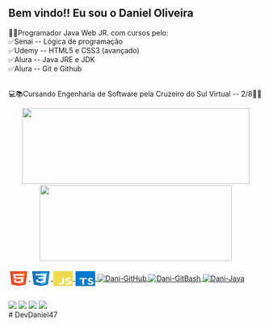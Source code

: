 ## Bem vindo!! Eu sou o Daniel Oliveira<br>
👨‍💻Programador Java Web JR. com cursos pelo:<br>
✅Senai -- Lógica de programação<br>
✅Udemy -- HTML5 e CSS3 (avançado)<br>
✅Alura -- Java JRE e JDK<br>
✅Alura -- Git e Github<br><br>


💻📚Cursando Engenharia de Software pela Cruzeiro do Sul Virtual -- 2/8👨‍🎓<br>

<div align="center" display="block">
  <a href="https://github.com/DevDaniel47">
  <img height="150px" width="450px" src="https://github-readme-stats.vercel.app/api?username=DevDaniel47&show_icons=true&theme=dark&include_all_commits=true&count_private=true"/>
  <img height="150px" width="380px" src="https://github-readme-stats.vercel.app/api/top-langs/?username=DevDaniel47&layout=compact&langs_count=7&theme=dark"/>
</div>
  
<div style="display: inline_block"><br>
  <img align="center" alt="Dani-HTML" height="30" width="40" src="https://raw.githubusercontent.com/devicons/devicon/master/icons/html5/html5-original.svg">
  <img align="center" alt="Dani-CSS" height="30" width="40" src="https://raw.githubusercontent.com/devicons/devicon/master/icons/css3/css3-original.svg">
  <img align="center" alt="Dani-Js" height="30" width="40" src="https://raw.githubusercontent.com/devicons/devicon/master/icons/javascript/javascript-plain.svg">
  <img align="center" alt="Dani-Ts" height="30" width="40" src="https://raw.githubusercontent.com/devicons/devicon/master/icons/typescript/typescript-plain.svg">
  <img align="center" alt="Dani-GitHub" height="30" width="40" src="https://gmap.pucrs.br/gmap/wp-content/uploads/2021/06/github.png">
  <img align="center" alt="Dani-GitBash" height="30" width="40" src="https://upload.wikimedia.org/wikipedia/commons/thumb/3/3f/Git_icon.svg/768px-Git_icon.svg.png">
  <img align="center" alt="Dani-Java" height="30" width="40" src="https://cdn.icon-icons.com/icons2/2415/PNG/512/java_original_wordmark_logo_icon_146459.png">
  
</div>
  
  ##
 
<div> 
  <a href="https://www.youtube.com/channel/UCyFh92yP5ONo8whPNqKiVcg" target="_blank"><img src="https://img.shields.io/badge/YouTube-FF0000?style=for-the-badge&logo=youtube&logoColor=white"></a>
  <a href="https://instagram.com/daniel_47sp" target="_blank"><img src="https://img.shields.io/badge/-Instagram-%23E4405F?style=for-the-badge&logo=instagram&logoColor=white"></a>
  <a href = "mailto:daniel.oliveira0622@gmail.com" target="_blank"><img src="https://img.shields.io/badge/-Gmail-%23333?style=for-the-badge&logo=gmail&logoColor=white"></a>
  <a href="https://www.linkedin.com/in/DevDaniel47" target="_blank"><img src="https://img.shields.io/badge/-LinkedIn-%230077B5?style=for-the-badge&logo=linkedin&logoColor=white"></a>
</div>
# DevDaniel47
